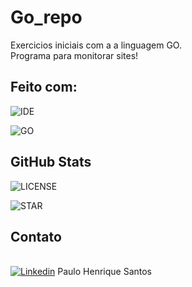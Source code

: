 # Go_repo

Exercicios iniciais com a a linguagem GO.
<br>
Programa para monitorar sites!

## Feito com:

![IDE](https://img.shields.io/badge/Visual_studio_code-0078D4?style=for-the-badge&logo=visual%20studio%20code&logoColor=white)

![GO](https://img.shields.io/badge/Go-00ADD8?style=for-the-badge&logo=go&logoColor=white)

## GitHub Stats
![LICENSE](https://img.shields.io/github/license/phsoaressantos/Go_repo.svg)

![STAR](https://img.shields.io/github/commits-since/phsoaressantos/Go_repo/1.0.svg)





## Contato

<br>[![Linkedin](https://img.shields.io/badge/LinkedIn-0077B5?style=for-the-badge&logo=linkedin&logoColor=white)](http://linkedin.com/in/paulo-henrique-santos-mba-19177aa3) Paulo Henrique Santos



